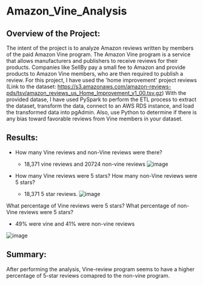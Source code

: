 # Amazon_Vine_Analysis

## Overview of the Project:
The intent of the project is to analyze Amazon reviews written by members of the paid Amazon Vine program. The Amazon Vine program is a service that allows manufacturers and publishers to receive reviews for their products. Companies like SellBy pay a small fee to Amazon and provide products to Amazon Vine members, who are then required to publish a review. For this project, I have used the 'home improvement' project reviews (Link to the dataset: https://s3.amazonaws.com/amazon-reviews-pds/tsv/amazon_reviews_us_Home_Improvement_v1_00.tsv.gz)
With the provided datase, I have used PySpark to perform the ETL process to extract the dataset, transform the data, connect to an AWS RDS instance, and load the transformed data into pgAdmin. Also, use Python to determine if there is any bias toward favorable reviews from Vine members in your dataset.

## Results:

* How many Vine reviews and non-Vine reviews were there?
  - 18,371 vine reviews and 20724 non-vine reviews
![image](https://user-images.githubusercontent.com/112893464/213898779-811e90cc-8825-4a39-bdc2-ab0c004e55cb.png)


* How many Vine reviews were 5 stars? How many non-Vine reviews were 5 stars?
  - 18,371 5 star reviews. 
![image](https://user-images.githubusercontent.com/112893464/213898814-e5784eb8-9598-4116-9838-4d085739b4f0.png)

What percentage of Vine reviews were 5 stars? What percentage of non-Vine reviews were 5 stars?
  - 49% were vine and 41% were non-vine reviews

![image](https://user-images.githubusercontent.com/112893464/213898849-f02e904e-e37e-4067-b1c6-9aa2f92e3b3c.png)


## Summary:
After performing the analysis, Vine-review program seems to have a higher percentage of 5-star reviews comapred to the non-vine program. 

